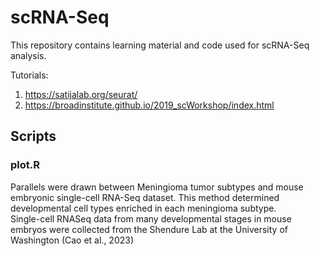 # scRNA-Seq
This repository contains learning material and code used for scRNA-Seq analysis.

Tutorials:
1. https://satijalab.org/seurat/
2. https://broadinstitute.github.io/2019_scWorkshop/index.html

## Scripts
### plot.R
Parallels were drawn between Meningioma tumor subtypes and mouse embryonic single-cell RNA-Seq dataset. 
This method determined developmental cell types enriched in each meningioma subtype.  
Single-cell RNASeq data from many developmental stages in mouse embryos were collected from the Shendure Lab at the University of Washington (Cao et al., 2023)
